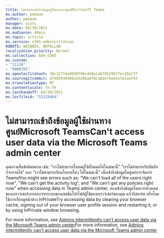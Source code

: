 ```yaml
---
title: ไม่สามารถเข้าถึงข้อมูลผู้ใช้ผ่านทางศูนย์Microsoft Teams
ms.author: pebaum
author: pebaum
manager: scotv
ms.date: 04/30/2021
ms.audience: Admin
ms.topic: article
ms.service: o365-administration
ROBOTS: NOINDEX, NOFOLLOW
localization_priority: Normal
ms.collection: Adm_O365
ms.custom:
- "11116"
- "9000701"
ms.openlocfilehash: 30c327fde0930f00cde8a1a6785295f7ec20a737
ms.sourcegitcommit: d74039304002e526ba6f8ca02e76e4ce7e1aa743
ms.translationtype: MT
ms.contentlocale: th-TH
ms.lasthandoff: 04/30/2021
ms.locfileid: "52125664"
---
```

# <a name="cant-access-user-data-via-the-microsoft-teams-admin-center"></a><span data-ttu-id="eed87-102">ไม่สามารถเข้าถึงข้อมูลผู้ใช้ผ่านทางศูนย์Microsoft Teams</span><span class="sxs-lookup"><span data-stu-id="eed87-102">Can't access user data via the Microsoft Teams admin center</span></span>

<span data-ttu-id="eed87-103">คุณอาจเห็นข้อผิดพลาด เช่น: "เราไม่สามารถโหลดผู้ใช้ทั้งหมดได้ในขณะนี้" "เราไม่สามารถรับบันทึกกิจกรรมได้" และ "เราไม่สามารถรับนโยบายใดๆ ได้ในขณะนี้" เมื่อเข้าถึงข้อมูลในศูนย์การจัดการ Teams</span><span class="sxs-lookup"><span data-stu-id="eed87-103">You might see errors such as: "We can't load all of the users right now", "We can't get the activity log", and "We can't get any policies right now" when accessing data in Teams admin center.</span></span> <span data-ttu-id="eed87-104">ลองเข้าถึงข้อมูลโดยการล้างแคชของเบราว์เซอร์การออกจากระบบของเซสชันโปรไฟล์ผู้ใช้ของเบราว์เซอร์ของคุณ แล้วรีสตาร์ต หรือโดยใช้การเรียกดูหน้าต่าง InPrivate</span><span class="sxs-lookup"><span data-stu-id="eed87-104">Try accessing data by clearing your browser cache, signing out of your browser user profile session and restarting it, or by using InPrivate window browsing.</span></span> 

<span data-ttu-id="eed87-105">For more information, see [Admins intermittently can't access user data via the Microsoft Teams admin center](https://docs.microsoft.com/microsoftteams/troubleshoot/teams-administration/cannot-access-admin-center)</span><span class="sxs-lookup"><span data-stu-id="eed87-105">For more information, see [Admins intermittently can't access user data via the Microsoft Teams admin center](https://docs.microsoft.com/microsoftteams/troubleshoot/teams-administration/cannot-access-admin-center)</span></span>